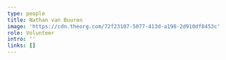 ```yaml
---
type: people
title: Nathan van Buuren
image: 'https://cdn.theorg.com/72f23107-5077-413d-a198-2d910df8453c'
role: Volunteer
intro: ''
links: []
---
```


